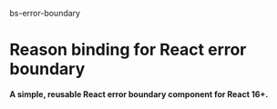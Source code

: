 bs-error-boundary

# Reason binding for React error boundary

**A simple, reusable React error boundary component for React 16+.**
